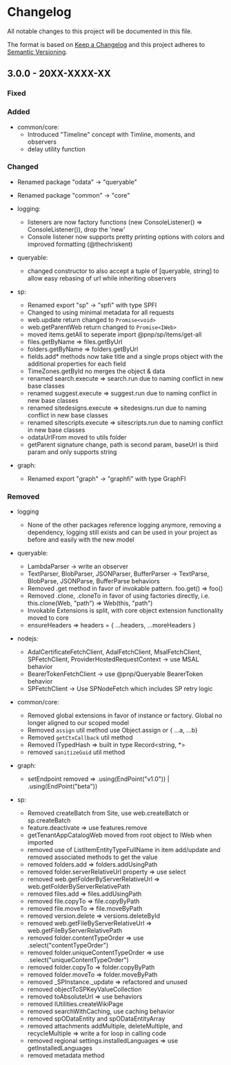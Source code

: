 # Changelog

All notable changes to this project will be documented in this file.

The format is based on [Keep a Changelog](http://keepachangelog.com/en/1.0.0/)
and this project adheres to [Semantic Versioning](http://semver.org/spec/v2.0.0.html).

## 3.0.0 - 20XX-XXXX-XX

### Fixed

### Added

- common/core:
  - Introduced "Timeline" concept with Timline, moments, and observers
  - delay utility function

### Changed

- Renamed package "odata" -> "queryable"
- Renamed package "common" -> "core"

- logging:
  - listeners are now factory functions (new ConsoleListener() => ConsoleListener()), drop the 'new'
  - Console listener now supports pretty printing options with colors and improved formatting (@thechriskent)

- queryable:
  - changed constructor to also accept a tuple of [queryable, string] to allow easy rebasing of url while inheriting observers

- sp:
  - Renamed export "sp" -> "spfi" with type SPFI
  - Changed to using minimal metadata for all requests
  - web.update return changed to `Promise<void>`
  - web.getParentWeb return changed to `Promise<IWeb>`
  - moved items.getAll to seperate import @pnp/sp/items/get-all
  - files.getByName => files.getByUrl
  - folders.getByName => folders.getByUrl
  - fields.add* methods now take title and a single props object with the additional properties for each field
  - TimeZones.getById no merges the object & data
  - renamed search.execute => search.run due to naming conflict in new base classes
  - renamed suggest.execute => suggest.run due to naming conflict in new base classes
  - renamed sitedesigns.execute => sitedesigns.run due to naming conflict in new base classes
  - renamed sitescripts.execute => sitescripts.run due to naming conflict in new base classes
  - odataUrlFrom moved to utils folder
  - getParent signature change, path is second param, baseUrl is third param and only supports string

- graph:
  - Renamed export "graph" -> "graphfi" with type GraphFI
  
### Removed

- logging
  - None of the other packages reference logging anymore, removing a dependency, logging still exists and can be used in your project as before and easily with the new model

- queryable:
  - LambdaParser -> write an observer
  - TextParser, BlobParser, JSONParser, BufferParser -> TextParse, BlobParse, JSONParse, BufferParse behaviors
  - Removed .get method in favor of invokable pattern. foo.get() => foo()
  - Removed .clone, .cloneTo in favor of using factories directly, i.e. this.clone(Web, "path") => Web(this, "path")
  - Invokable Extensions is split, with core object extension functionality moved to core
  - ensureHeaders => headers = { ...headers, ...moreHeaders }

- nodejs: 
  - AdalCertificateFetchClient, AdalFetchClient, MsalFetchClient, SPFetchClient, ProviderHostedRequestContext -> use MSAL behavior
  - BearerTokenFetchClient -> use @pnp/Queryable BearerToken behavior
  - SPFetchClient -> Use SPNodeFetch which includes SP retry logic

- common/core:
  - Removed global extensions in favor of instance or factory. Global no longer aligned to our scoped model
  - Removed `assign` util method use Object.assign or { ...a, ...b}
  - Removed `getCtxCallback` util method
  - Removed ITypedHash => built in type Record<string, *>
  - removed `sanitizeGuid` util method

- graph:
  - setEndpoint removed => .using(EndPoint("v1.0")) | .using(EndPoint("beta"))

- sp:
  - Removed createBatch from Site, use web.createBatch or sp.createBatch
  - feature.deactivate => use features.remove
  - getTenantAppCatalogWeb moved from root object to IWeb when imported
  - removed use of ListItemEntityTypeFullName in item add/update and removed associated methods to get the value
  - removed folders.add => folders.addUsingPath
  - removed folder.serverRelativeUrl property => use select
  - removed web.getFolderByServerRelativeUrl => web.getFolderByServerRelativePath
  - removed files.add => files.addUsingPath
  - removed file.copyTo => file.copyByPath
  - removed file.moveTo => file.moveByPath
  - removed version.delete => versions.deleteById
  - removed web.getFileByServerRelativeUrl => web.getFileByServerRelativePath
  - removed folder.contentTypeOrder => use .select("contentTypeOrder")
  - removed folder.uniqueContentTypeOrder => use .select("uniqueContentTypeOrder")
  - removed folder.copyTo => folder.copyByPath
  - removed folder.moveTo => folder.moveByPath
  - removed _SPInstance._update => refactored and unused
  - removed objectToSPKeyValueCollection
  - removed toAbsoluteUrl => use behaviors
  - removed IUtilities.createWikiPage
  - removed searchWithCaching, use caching behavior
  - removed spODataEntity and spODataEntityArray
  - removed attachments addMultiple, deleteMultiple, and recycleMultiple => write a for loop in calling code
  - removed regional settings.installedLanguages => use getInstalledLanguages
  - removed metadata method
  